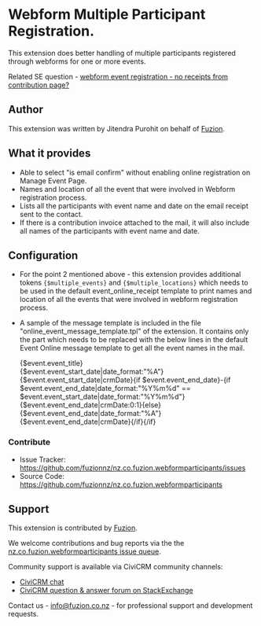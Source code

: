 # Webform Multiple Participant Registration.

This extension does better handling of multiple participants registered through webforms for one or more events.

Related SE question - [webform event registration - no receipts from contribution page?](https://civicrm.stackexchange.com/questions/22776/webform-event-registration-no-receipts-from-contribution-page)

## Author

This extension was written by Jitendra Purohit on behalf of [Fuzion](https://www.fuzion.co.nz).

## What it provides

- Able to select "is email confirm" without enabling online registration on Manage Event Page.
- Names and location of all the event that were involved in Webform registration process.
- Lists all the participants with event name and date on the email receipt sent to the contact.
- If there is a contribution invoice attached to the mail, it will also include all names of the participants with event name and date.

## Configuration

- For the point 2 mentioned above - this extension provides additional tokens `{$multiple_events}` and `{$multiple_locations}` which needs to be used in the default event_online_receipt template to print names and location of all the events that were involved in webform registration process.
- A sample of the message template is included in the file "online_event_message_template.tpl" of the extension. It contains only the part which needs to be replaced with the below lines in the default Event Online message template to get all the event names in the mail.

    <td colspan="2" {$valueStyle}>
      {$event.event_title}<br />
      {$event.event_start_date|date_format:"%A"} {$event.event_start_date|crmDate}{if $event.event_end_date}-{if $event.event_end_date|date_format:"%Y%m%d" == $event.event_start_date|date_format:"%Y%m%d"}{$event.event_end_date|crmDate:0:1}{else}{$event.event_end_date|date_format:"%A"} {$event.event_end_date|crmDate}{/if}{/if}
    </td>

### Contribute

- Issue Tracker: https://github.com/fuzionnz/nz.co.fuzion.webformparticipants/issues
- Source Code: https://github.com/fuzionnz/nz.co.fuzion.webformparticipants

## Support

This extension is contributed by [Fuzion](https://www.fuzion.co.nz).

We welcome contributions and bug reports via the the [nz.co.fuzion.webformparticipants issue queue](https://github.com/fuzionnz/nz.co.fuzion.webformparticipants.issues).

Community support is available via CiviCRM community channels:

* [CiviCRM chat](https://chat.civicrm.org)
* [CiviCRM question & answer forum on StackExchange](https://civicrm.stackexchange.com)

Contact us - info@fuzion.co.nz - for professional support and development requests.
